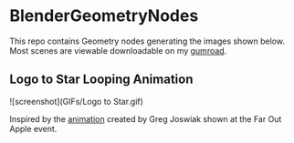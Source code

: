 # BlenderGeometryNodes

This repo contains Geometry nodes generating the images shown below. Most scenes are viewable downloadable on my [gumroad](https://siya33.gumroad.com/).

## Logo to Star Looping Animation

![screenshot](GIFs/Logo to Star.gif)

Inspired by the [animation](https://twitter.com/gregjoz/status/1562477072701800449) created by Greg Joswiak shown at the Far Out Apple event.
